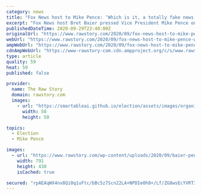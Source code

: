 ```yaml
---
category: news
title: "Fox News host to Mike Pence: ‘Which is it, a totally fake news story or illegally obtained documents?’"
excerpt: "Fox News host Bret Baier pressed Vice President Mike Pence on Tuesday after President Donald Trump gave contradicting explanations for a report claiming that he has paid very little in federal income taxes."
publishedDateTime: 2020-09-29T23:40:00Z
originalUrl: "https://www.rawstory.com/2020/09/fox-news-host-to-mike-pence-which-is-it-a-totally-fake-news-story-or-illegally-obtained-documents/"
webUrl: "https://www.rawstory.com/2020/09/fox-news-host-to-mike-pence-which-is-it-a-totally-fake-news-story-or-illegally-obtained-documents/"
ampWebUrl: "https://www.rawstory.com/2020/09/fox-news-host-to-mike-pence-which-is-it-a-totally-fake-news-story-or-illegally-obtained-documents/amp/"
cdnAmpWebUrl: "https://www-rawstory-com.cdn.ampproject.org/c/s/www.rawstory.com/2020/09/fox-news-host-to-mike-pence-which-is-it-a-totally-fake-news-story-or-illegally-obtained-documents/amp/"
type: article
quality: 59
heat: 59
published: false

provider:
  name: The Raw Story
  domain: rawstory.com
  images:
    - url: "https://smartableai.github.io/election/assets/images/organizations/rawstory.com-50x50.jpg"
      width: 50
      height: 50

topics:
  - Election
  - Mike Pence

images:
  - url: "https://www.rawstory.com/wp-content/uploads/2020/09/baier-pence-1-791x430.jpg"
    width: 791
    height: 430
    isCached: true

secured: "rpAEAqWX4nx8Qi0q1uFtc/bBc5z7Scn22LA+NPDIe0h8+/Lf/ZG8wsEcYVRT3P1MxYryg90wdYHfaKlk7WHjKraly70PJwtz5MJVj2I+S8WyzA8pjTsaD3SBhQgvEkDCUCYgaNTPTxaHSl3X9ENzvlUd5POYnh7ojW1g76klBE4KXhb/oZUb/ePh7Jc5lYPL23HbZ9whNGRKTS144i9+hW8h5vxmqjg+/kvtu+QgO+FUngAcyZKZ5oDz7th66N6Zg5zpPZE2WwQksv9zuPMBruqs6W7xSZXUdRCURA7XbOL1nD0qTM12VHHeb0ewVYyM52lnWgicklAkyBggVqmdfUVQRUgDd6iSBbKqFv3wmmY=;FGg8K8W5lYbj57sGhNiFKg=="
---
```


